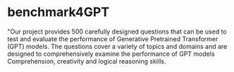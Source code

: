 # benchmark4GPT
"Our project provides 500 carefully designed questions that can be used to test and evaluate the performance of Generative Pretrained Transformer (GPT) models. The questions cover a variety of topics and domains and are designed to comprehensively examine the performance of GPT models Comprehension, creativity and logical reasoning skills.
